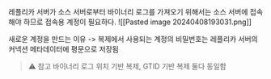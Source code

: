 레플리카 서버가 소스 서버로부터 바이너리 로그를 가져오기 위해서는 소스 서버에 접속해야 하므로 접속용 계정이 필요하다. 
![[Pasted image 20240408193031.png]]



새로운 계정을 만드는 이유 -> 복제에서 사용되는 계정의 비밀번호는 레플리카 서버의 커넥션 메타데이터에 평문으로 저장됨



> ⚠ 참고
> 바이너리 로그 위치 기반 복제, GTID 기반 복제 둘다 동일함